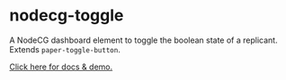 # nodecg-toggle
A NodeCG dashboard element to toggle the boolean state of a replicant. Extends `paper-toggle-button`.

[Click here for docs & demo.](http://nodecgelements.github.io/nodecg-toggle)
